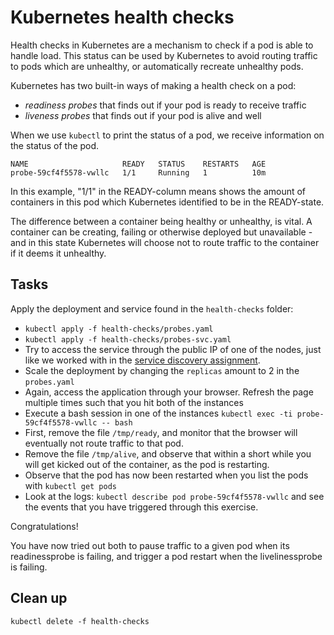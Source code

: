 # Kubernetes health checks

Health checks in Kubernetes are a mechanism to
check if a pod is able to handle load. This status
can be used by Kubernetes to avoid routing traffic
to pods which are unhealthy, or automatically
recreate unhealthy pods.

Kubernetes has two built-in ways of making a
health check on a pod:

- _readiness probes_ that finds out if your pod is
  ready to receive traffic
- _liveness probes_ that finds out if your pod is
  alive and well

When we use `kubectl` to print the status of a
pod, we receive information on the status of the
pod.

```
NAME                     READY   STATUS    RESTARTS   AGE
probe-59cf4f5578-vwllc   1/1     Running   1          10m
```

In this example, "1/1" in the READY-column means
shows the amount of containers in this pod which
Kubernetes identified to be in the READY-state.

The difference between a container being healthy
or unhealthy, is vital. A container can be
creating, failing or otherwise deployed but
unavailable - and in this state Kubernetes will
choose not to route traffic to the container if it
deems it unhealthy.

## Tasks

Apply the deployment and service found in the
`health-checks` folder:

- `kubectl apply -f health-checks/probes.yaml `
- `kubectl apply -f health-checks/probes-svc.yaml`
- Try to access the service through the public IP
  of one of the nodes, just like we worked with in
  the
  [service discovery assignment](./02-service-discovery-and-loadbalancing.md).
- Scale the deployment by changing the `replicas`
  amount to 2 in the `probes.yaml`
- Again, access the application through your
  browser. Refresh the page multiple times such
  that you hit both of the instances
- Execute a bash session in one of the instances
  `kubectl exec -ti probe-59cf4f5578-vwllc -- bash`
- First, remove the file `/tmp/ready`, and monitor
  that the browser will eventually not route
  traffic to that pod.
- Remove the file `/tmp/alive`, and observe that
  within a short while you will get kicked out of
  the container, as the pod is restarting.
- Observe that the pod has now been restarted when
  you list the pods with `kubectl get pods`
- Look at the logs:
  `kubectl describe pod probe-59cf4f5578-vwllc`
  and see the events that you have triggered
  through this exercise.

Congratulations!

You have now tried out both to pause traffic to a
given pod when its readinessprobe is failing, and
trigger a pod restart when the livelinessprobe is
failing.

## Clean up

```
kubectl delete -f health-checks
```
